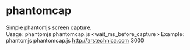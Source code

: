 # phantomcap
Simple phantomjs screen capture.   
Usage: phantomjs phantomcap.js <url> <wait_ms_before_capture>
Example: phantomjs phantomcap.js http://arstechnica.com 3000
